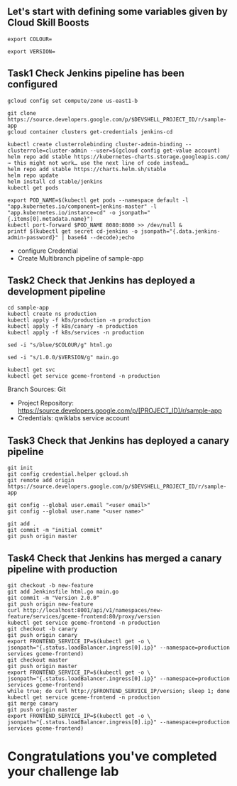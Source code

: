 ## Let's start with defining some variables given by Cloud Skill Boosts
```
export COLOUR=
```

```
export VERSION=
```

## Task1 Check Jenkins pipeline has been configured
```
gcloud config set compute/zone us-east1-b
```
```
git clone https://source.developers.google.com/p/$DEVSHELL_PROJECT_ID/r/sample-app
gcloud container clusters get-credentials jenkins-cd
```
```
kubectl create clusterrolebinding cluster-admin-binding --clusterrole=cluster-admin --user=$(gcloud config get-value account)
helm repo add stable https://kubernetes-charts.storage.googleapis.com/  → this might not work… use the next line of code instead…
helm repo add stable https://charts.helm.sh/stable
helm repo update
helm install cd stable/jenkins
kubectl get pods
```
```
export POD_NAME=$(kubectl get pods --namespace default -l "app.kubernetes.io/component=jenkins-master" -l "app.kubernetes.io/instance=cd" -o jsonpath="{.items[0].metadata.name}")
kubectl port-forward $POD_NAME 8080:8080 >> /dev/null &
printf $(kubectl get secret cd-jenkins -o jsonpath="{.data.jenkins-admin-password}" | base64 --decode);echo
```

- configure Credential 
- Create Multibranch pipeline of sample-app 
## Task2 Check that Jenkins has deployed a development pipeline
```
cd sample-app
kubectl create ns production
kubectl apply -f k8s/production -n production
kubectl apply -f k8s/canary -n production
kubectl apply -f k8s/services -n production
```
```
sed -i "s/blue/$COLOUR/g" html.go
```
```
sed -i "s/1.0.0/$VERSION/g" main.go
```
```
kubectl get svc
kubectl get service gceme-frontend -n production
```
Branch Sources: Git
- Project Repository: https://source.developers.google.com/p/[PROJECT_ID]/r/sample-app
- Credentials: qwiklabs service account

## Task3 Check that Jenkins has deployed a canary pipeline
```
git init
git config credential.helper gcloud.sh
git remote add origin https://source.developers.google.com/p/$DEVSHELL_PROJECT_ID/r/sample-app
```
```
git config --global user.email "<user email>"
git config --global user.name "<user name>"
```
```
git add .
git commit -m "initial commit"
git push origin master
```
## Task4 Check that Jenkins has merged a canary pipeline with production
```
git checkout -b new-feature
git add Jenkinsfile html.go main.go
git commit -m "Version 2.0.0"
git push origin new-feature
curl http://localhost:8001/api/v1/namespaces/new-feature/services/gceme-frontend:80/proxy/version
kubectl get service gceme-frontend -n production
git checkout -b canary
git push origin canary
export FRONTEND_SERVICE_IP=$(kubectl get -o \
jsonpath="{.status.loadBalancer.ingress[0].ip}" --namespace=production services gceme-frontend)
git checkout master
git push origin master
export FRONTEND_SERVICE_IP=$(kubectl get -o \
jsonpath="{.status.loadBalancer.ingress[0].ip}" --namespace=production services gceme-frontend)
while true; do curl http://$FRONTEND_SERVICE_IP/version; sleep 1; done
kubectl get service gceme-frontend -n production
git merge canary
git push origin master
export FRONTEND_SERVICE_IP=$(kubectl get -o \
jsonpath="{.status.loadBalancer.ingress[0].ip}" --namespace=production services gceme-frontend)
```

# Congratulations you've completed your challenge lab
